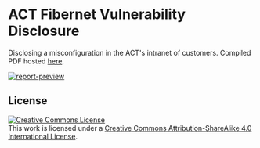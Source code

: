 # ACT Fibernet Vulnerability Disclosure

Disclosing a misconfiguration in the ACT's intranet of customers. Compiled PDF hosted [here](https://files.sujal.dev/act-intranet-report.pdf).

[![report-preview](https://github.com/sujaldev/ACT-bug-bounty-report/assets/75830554/63930be6-0d11-437a-ae5a-74988a189a47)](https://files.sujal.dev/act-intranet-report.pdf)




## License

<a rel="license" href="http://creativecommons.org/licenses/by-sa/4.0/"><img alt="Creative Commons License" style="border-width:0" src="https://i.creativecommons.org/l/by-sa/4.0/88x31.png" /></a><br />This work is licensed under a <a rel="license" href="http://creativecommons.org/licenses/by-sa/4.0/">Creative Commons Attribution-ShareAlike 4.0 International License</a>.

